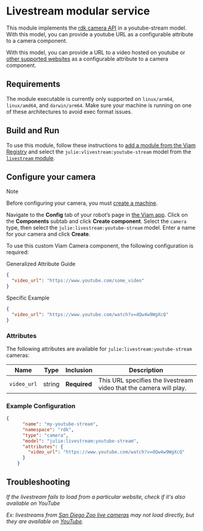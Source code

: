 # Livestream modular service

This module implements the [rdk camera API](https://github.com/rdk/camera-api) in a youtube-stream model.
With this model, you can provide a youtube URL as a configurable attribute to a camera component.

With this model, you can provide a URL to a video hosted on youtube or [other supported websites](https://github.com/yt-dlp/yt-dlp/blob/master/supportedsites.md) as a configurable attribute to a camera component.

## Requirements

The module executable is currently only supported on `linux/arm64`, `linux/amd64`, and `darwin/arm64`. Make sure your machine is running on one of these architectures to avoid exec format issues.

## Build and Run

To use this module, follow these instructions to [add a module from the Viam Registry](https://docs.viam.com/registry/configure/#add-a-modular-resource-from-the-viam-registry) and select the `julie:vlivestream:youtube-stream` model from the [`livestream` module](https://app.viam.com/module/rdk/julie:camera:youtube-stream).

## Configure your camera

> [!NOTE]  
> Before configuring your camera, you must [create a machine](https://docs.viam.com/manage/fleet/machines/#add-a-new-machine).

Navigate to the **Config** tab of your robot’s page in [the Viam app](https://app.viam.com/).
Click on the **Components** subtab and click **Create component**.
Select the `camera` type, then select the `julie:livestream:youtube-stream` model. 
Enter a name for your camera and click **Create**.

To use this custom Viam Camera component, the following configuration is required:

Generalized Attribute Guide

```json
{
  "video_url": "https://www.youtube.com/some_video"
}
```
Specific Example

```json
{
  "video_url": "https://www.youtube.com/watch?v=dQw4w9WgXcQ"
}
```

### Attributes

The following attributes are available for `julie:livestream:youtube-stream` cameras:

| Name | Type | Inclusion | Description |
| ---- | ---- | --------- | ----------- |
| `video_url` | string | **Required** |  This URL specifies the livestream video that the camera will play. |

### Example Configuration

```json
{
      "name": "my-youtube-stream",
      "namespace": "rdk",
      "type": "camera",
      "model": "julie:livestream:youtube-stream",
      "attributes": {
        "video_url": "https://www.youtube.com/watch?v=dQw4w9WgXcQ"
      }
    }
```

## Troubleshooting

_If the livestream fails to load from a particular website, check if it's also available on YouTube_

_Ex: livestreams from [San Diego Zoo live cameras](https://zoo.sandiegozoo.org/live-cameras) may not load directly, but they are available on [YouTube](https://www.youtube.com/@SanDiegoZoo/streams)._
